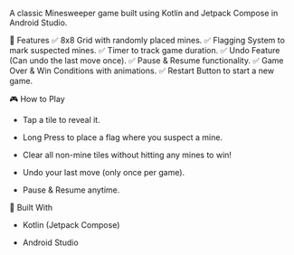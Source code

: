 A classic Minesweeper game built using Kotlin and Jetpack Compose in Android Studio.

📌 Features
✅ 8x8 Grid with randomly placed mines.
✅ Flagging System to mark suspected mines.
✅ Timer to track game duration.
✅ Undo Feature (Can undo the last move once).
✅ Pause & Resume functionality.
✅ Game Over & Win Conditions with animations.
✅ Restart Button to start a new game.


🎮 How to Play
- Tap a tile to reveal it.

- Long Press to place a flag where you suspect a mine.

- Clear all non-mine tiles without hitting any mines to win!

- Undo your last move (only once per game).

- Pause & Resume anytime.
  

🚀 Built With
- Kotlin (Jetpack Compose)

- Android Studio
